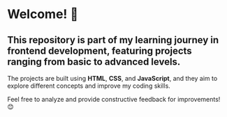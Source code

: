 # Welcome! 🌟

## This repository is part of my learning journey in frontend development, featuring projects ranging from basic to advanced levels.

The projects are built using **HTML**, **CSS**, and **JavaScript**, and they aim to explore different concepts and improve my coding skills.

Feel free to analyze and provide constructive feedback for improvements! 😊
